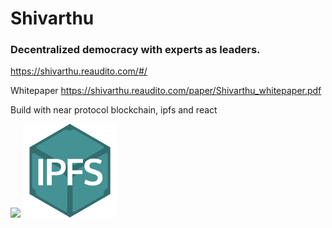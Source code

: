 # Shivarthu

### Decentralized democracy with experts as leaders.
https://shivarthu.reaudito.com/#/

Whitepaper
https://shivarthu.reaudito.com/paper/Shivarthu_whitepaper.pdf



Build with near protocol blockchain, ipfs and react
<p>
<img src="https://nearprotocol.com/wp-content/themes/near-19/assets/img/logo.svg?t=1553011311" width="240">
<img src="ipfs.png" height="150">
</p>